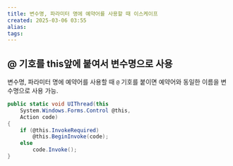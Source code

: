 ```yaml
---
title: 변수명, 파라미터 명에 예약어를 사용할 때 이스케이프
created: 2025-03-06 03:55
alias:
tags:
---
```

## @ 기호를 this앞에 붙여서 변수명으로 사용
변수명, 파라미터 명에 예약어를 사용할 때
`@` 기호를 붙이면 예약어와 동일한 이름을 변수명으로 사용 가능.

```csharp
public static void UIThread(this 
	System.Windows.Forms.Control @this, 
	Action code) 
{ 
	if (@this.InvokeRequired) 
		@this.BeginInvoke(code); 
	else 
		code.Invoke(); 
}
```



